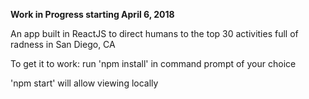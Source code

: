 **Work in Progress starting April 6, 2018**

An app built in ReactJS to direct humans to the top 30 activities full of radness in San Diego, CA

To get it to work: run 'npm install' in command prompt of your choice

'npm start' will allow viewing locally 